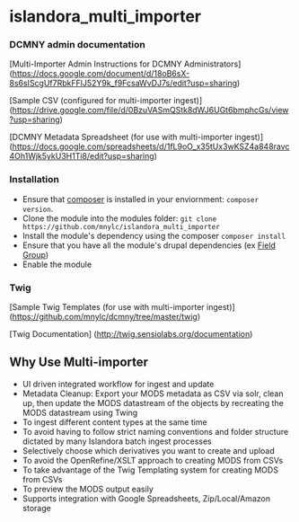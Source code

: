 # islandora_multi_importer

### DCMNY admin documentation 

[Multi-Importer Admin Instructions for DCMNY Administrators] (https://docs.google.com/document/d/18oB6sX-8s6sIScgUf7RbkFFlJ52Y9k_f9FcsaWvDJ7s/edit?usp=sharing)

[Sample CSV (configured for multi-importer ingest)] (https://drive.google.com/file/d/0BzuVASmQStk8dWJ6UGt6bmphcGs/view?usp=sharing)

[DCMNY Metadata Spreadsheet (for use with multi-importer ingest)] (https://docs.google.com/spreadsheets/d/1fL9oO_x35tUx3wKSZ4a848ravc4Oh1Wjk5ykU3H1Ti8/edit?usp=sharing)

### Installation 
* Ensure that [composer](https://getcomposer.org/doc/00-intro.md#installation-linux-unix-osx) is installed in your enviornment: ```composer version```.  
* Clone the module into the modules folder: ```git clone https://github.com/mnylc/islandora_multi_importer```
* Install the module's dependency using the composer ```composer install```
* Ensure that you have all the module's drupal dependencies (ex [Field Group](https://www.drupal.org/project/field_group))
* Enable the module


### Twig

[Sample Twig Templates (for use with multi-importer ingest)] (https://github.com/mnylc/dcmny/tree/master/twig)

[Twig Documentation] (http://twig.sensiolabs.org/documentation)


## Why Use Multi-importer
* UI driven integrated workflow for ingest and update
* Metadata Cleanup: Export your MODS metadata as CSV via solr, clean up, then update the MODS datastream of the objects by recreating the MODS datastream using Twing
* To ingest different content types at the same time
* To avoid having to follow strict naming conventions and folder structure dictated by many Islandora batch ingest processes
* Selectively choose which derivatives you want to create and upload
* To avoid the OpenRefine/XSLT approach to creating MODS from CSVs
* To take advantage of the Twig Templating system for creating MODS from CSVs
* To preview the MODS output easily
* Supports integration with Google Spreadsheets, Zip/Local/Amazon storage
